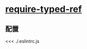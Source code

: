 
# [require-typed-ref](https://eslint.vuejs.org/rules/require-typed-ref.html)

## 配置

<<< ./.eslintrc.js
        